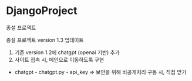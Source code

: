 # DjangoProject
종설 프로젝트

종설 프로젝트 version 1.3 업데이트

1) 기존 version 1.2에 chatgpt (openai 기반) 추가
2) 사이트 접속 시, 메인으로 이동하도록 구현

+ chatgpt - chatgpt.py - api_key => 보안을 위해 비공개처리 구동 시, 직접 받기
